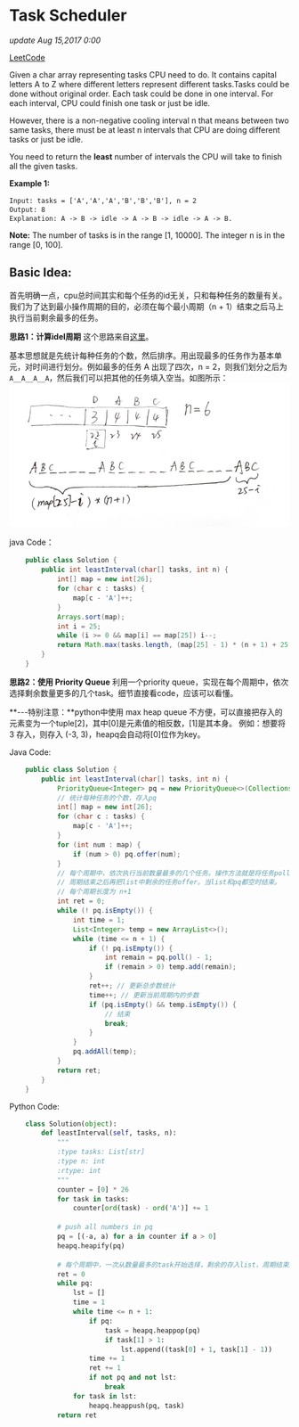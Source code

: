 # Task Scheduler

_update Aug 15,2017 0:00_

[LeetCode](https://leetcode.com/problems/task-scheduler/description/)

Given a char array representing tasks CPU need to do. It contains capital letters A to Z where different letters represent different tasks.Tasks could be done without original order. Each task could be done in one interval. For each interval, CPU could finish one task or just be idle.

However, there is a non-negative cooling interval n that means between two same tasks, there must be at least n intervals that CPU are doing different tasks or just be idle.

You need to return the **least** number of intervals the CPU will take to finish all the given tasks.

**Example 1:**

```text
Input: tasks = ['A','A','A','B','B','B'], n = 2
Output: 8
Explanation: A -> B -> idle -> A -> B -> idle -> A -> B.
```

**Note:** The number of tasks is in the range \[1, 10000\]. The integer n is in the range \[0, 100\].

## Basic Idea:

首先明确一点，cpu总时间其实和每个任务的id无关，只和每种任务的数量有关。我们为了达到最小操作周期的目的，必须在每个最小周期（n + 1）结束之后马上执行当前剩余最多的任务。

**思路1：计算idel周期** 这个思路来自[这里](https://discuss.leetcode.com/topic/92852/concise-java-solution-o-n-time-o-26-space)。

基本思想就是先统计每种任务的个数，然后排序。用出现最多的任务作为基本单元，对时间进行划分。例如最多的任务 A 出现了四次，n = 2，则我们划分之后为 `A__A__A__A`，然后我们可以把其他的任务填入空当。如图所示： ![](../../.gitbook/assets/WechatIMG25%20%281%29.jpg)

java Code：

```java
    public class Solution {
        public int leastInterval(char[] tasks, int n) {
            int[] map = new int[26];
            for (char c : tasks) {
                map[c - 'A']++;
            }
            Arrays.sort(map);
            int i = 25;
            while (i >= 0 && map[i] == map[25]) i--;
            return Math.max(tasks.length, (map[25] - 1) * (n + 1) + 25 - i);
        }
    }
```

**思路2：使用 Priority Queue** 利用一个priority queue，实现在每个周期中，依次选择剩余数量更多的几个task。细节直接看code，应该可以看懂。

**---特别注意：**python中使用 max heap queue 不方便，可以直接把存入的元素变为一个tuple\[2\]，其中\[0\]是元素值的相反数，\[1\]是其本身。 例如：想要将 3 存入，则存入 \(-3, 3\)，heapq会自动将\[0\]位作为key。

Java Code:

```java
    public class Solution {
        public int leastInterval(char[] tasks, int n) {
            PriorityQueue<Integer> pq = new PriorityQueue<>(Collections.reverseOrder());
            // 统计每种任务的个数，存入pq
            int[] map = new int[26];
            for (char c : tasks) {
                map[c - 'A']++;
            }
            for (int num : map) {
                if (num > 0) pq.offer(num);
            }
            // 每个周期中，依次执行当前数量最多的几个任务。操作方法就是将任务poll之后，剩余数量存入list，
            // 周期结束之后再把list中剩余的任务offer。当list和pq都空时结束。
            // 每个周期长度为 n+1
            int ret = 0;
            while (! pq.isEmpty()) {
                int time = 1;
                List<Integer> temp = new ArrayList<>();
                while (time <= n + 1) {
                    if (! pq.isEmpty()) {
                        int remain = pq.poll() - 1;
                        if (remain > 0) temp.add(remain);
                    }
                    ret++; // 更新总步数统计
                    time++; // 更新当前周期内的步数
                    if (pq.isEmpty() && temp.isEmpty()) {
                        // 结束
                        break;
                    }
                }
                pq.addAll(temp);
            }
            return ret;
        }
    }
```

Python Code:

```python
    class Solution(object):
        def leastInterval(self, tasks, n):
            """
            :type tasks: List[str]
            :type n: int
            :rtype: int
            """
            counter = [0] * 26
            for task in tasks:
                counter[ord(task) - ord('A')] += 1

            # push all numbers in pq
            pq = [(-a, a) for a in counter if a > 0]
            heapq.heapify(pq)

            # 每个周期中，一次从数量最多的task开始选择，剩余的存入list，周期结束后push回pq
            ret = 0
            while pq:
                lst = []
                time = 1
                while time <= n + 1:
                    if pq:
                        task = heapq.heappop(pq)
                        if task[1] > 1:
                            lst.append((task[0] + 1, task[1] - 1))
                    time += 1
                    ret += 1
                    if not pq and not lst:
                        break
                for task in lst:
                    heapq.heappush(pq, task)
            return ret
```

